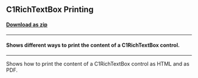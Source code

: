 ## C1RichTextBox Printing
#### [Download as zip](https://grapecity.github.io/DownGit/#/home?url=https://github.com/GrapeCity/ComponentOne-WPF-Samples/tree/master/NET_4.5.2/C1.WPF.RichTextBox/CS/Printing)
____
#### Shows different ways to print the content of a C1RichTextBox control.
____
Shows how to print the content of a C1RichTextBox control as HTML and as PDF.
